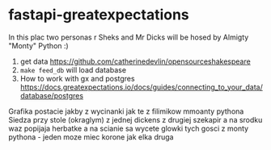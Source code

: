# fastapi-greatexpectations

In this plac two personas r Sheks and Mr Dicks will be hosed by Almigty "Monty" Python :)

1. get data https://github.com/catherinedevlin/opensourceshakespeare
2. `make feed_db` will load database
3. How to work with gx and postgres https://docs.greatexpectations.io/docs/guides/connecting_to_your_data/database/postgres


Grafika postacie jakby z wycinanki jak te z filimikow mmoanty pythona
Siedza przy stole (okraglym) z jednej dickens z drugiej szekapir a na srodku waz 
popijaja herbatke a na scianie sa wycete glowki tych gosci z monty pythona - jeden moze miec korone jak elka druga

